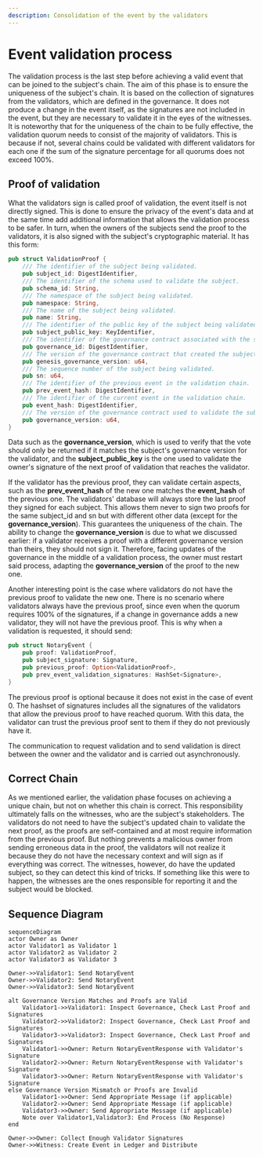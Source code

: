 ```yaml
---
description: Consolidation of the event by the validators
---
```


# Event validation process

The validation process is the last step before achieving a valid event that can be joined to the subject's chain. The aim of this phase is to ensure the uniqueness of the subject's chain. It is based on the collection of signatures from the validators, which are defined in the governance. It does not produce a change in the event itself, as the signatures are not included in the event, but they are necessary to validate it in the eyes of the witnesses. It is noteworthy that for the uniqueness of the chain to be fully effective, the validation quorum needs to consist of the majority of validators. This is because if not, several chains could be validated with different validators for each one if the sum of the signature percentage for all quorums does not exceed 100%.

## Proof of validation

What the validators sign is called proof of validation, the event itself is not directly signed. This is done to ensure the privacy of the event's data and at the same time add additional information that allows the validation process to be safer. In turn, when the owners of the subjects send the proof to the validators, it is also signed with the subject's cryptographic material. It has this form:

```Rust
pub struct ValidationProof {
    /// The identifier of the subject being validated.
    pub subject_id: DigestIdentifier,
    /// The identifier of the schema used to validate the subject.
    pub schema_id: String,
    /// The namespace of the subject being validated.
    pub namespace: String,
    /// The name of the subject being validated.
    pub name: String,
    /// The identifier of the public key of the subject being validated.
    pub subject_public_key: KeyIdentifier,
    /// The identifier of the governance contract associated with the subject being validated.
    pub governance_id: DigestIdentifier,
    /// The version of the governance contract that created the subject being validated.
    pub genesis_governance_version: u64,
    /// The sequence number of the subject being validated.
    pub sn: u64,
    /// The identifier of the previous event in the validation chain.
    pub prev_event_hash: DigestIdentifier,
    /// The identifier of the current event in the validation chain.
    pub event_hash: DigestIdentifier,
    /// The version of the governance contract used to validate the subject.
    pub governance_version: u64,
}
```

Data such as the **governance_version**, which is used to verify that the vote should only be returned if it matches the subject's governance version for the validator, and the **subject_public_key** is the one used to validate the owner's signature of the next proof of validation that reaches the validator.

If the validator has the previous proof, they can validate certain aspects, such as the **prev_event_hash** of the new one matches the **event_hash** of the previous one. The validators' database will always store the last proof they signed for each subject. This allows them never to sign two proofs for the same subject_id and sn but with different other data (except for the **governance_version**). This guarantees the uniqueness of the chain. The ability to change the **governance_version** is due to what we discussed earlier: if a validator receives a proof with a different governance version than theirs, they should not sign it. Therefore, facing updates of the governance in the middle of a validation process, the owner must restart said process, adapting the **governance_version** of the proof to the new one.

Another interesting point is the case where validators do not have the previous proof to validate the new one. There is no scenario where validators always have the previous proof, since even when the quorum requires 100% of the signatures, if a change in governance adds a new validator, they will not have the previous proof. This is why when a validation is requested, it should send:

```Rust
pub struct NotaryEvent {
    pub proof: ValidationProof,
    pub subject_signature: Signature,
    pub previous_proof: Option<ValidationProof>,
    pub prev_event_validation_signatures: HashSet<Signature>,
}
```

The previous proof is optional because it does not exist in the case of event 0. The hashset of signatures includes all the signatures of the validators that allow the previous proof to have reached quorum. With this data, the validator can trust the previous proof sent to them if they do not previously have it.

The communication to request validation and to send validation is direct between the owner and the validator and is carried out asynchronously.

## Correct Chain

As we mentioned earlier, the validation phase focuses on achieving a unique chain, but not on whether this chain is correct. This responsibility ultimately falls on the witnesses, who are the subject's stakeholders. The validators do not need to have the subject's updated chain to validate the next proof, as the proofs are self-contained and at most require information from the previous proof. But nothing prevents a malicious owner from sending erroneous data in the proof, the validators will not realize it because they do not have the necessary context and will sign as if everything was correct. The witnesses, however, do have the updated subject, so they can detect this kind of tricks. If something like this were to happen, the witnesses are the ones responsible for reporting it and the subject would be blocked.

## Sequence Diagram

```mermaid
sequenceDiagram
actor Owner as Owner
actor Validator1 as Validator 1
actor Validator2 as Validator 2
actor Validator3 as Validator 3

Owner->>Validator1: Send NotaryEvent
Owner->>Validator2: Send NotaryEvent
Owner->>Validator3: Send NotaryEvent

alt Governance Version Matches and Proofs are Valid
    Validator1->>Validator1: Inspect Governance, Check Last Proof and Signatures
    Validator2->>Validator2: Inspect Governance, Check Last Proof and Signatures
    Validator3->>Validator3: Inspect Governance, Check Last Proof and Signatures
    Validator1->>Owner: Return NotaryEventResponse with Validator's Signature
    Validator2->>Owner: Return NotaryEventResponse with Validator's Signature
    Validator3->>Owner: Return NotaryEventResponse with Validator's Signature
else Governance Version Mismatch or Proofs are Invalid
    Validator1->>Owner: Send Appropriate Message (if applicable)
    Validator2->>Owner: Send Appropriate Message (if applicable)
    Validator3->>Owner: Send Appropriate Message (if applicable)
    Note over Validator1,Validator3: End Process (No Response)
end

Owner->>Owner: Collect Enough Validator Signatures
Owner->>Witness: Create Event in Ledger and Distribute
```

